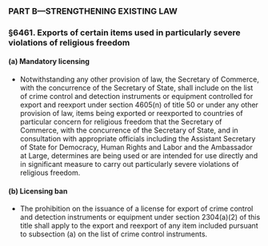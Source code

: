 ### PART B—STRENGTHENING EXISTING LAW

### §6461. Exports of certain items used in particularly severe violations of religious freedom
#### (a) Mandatory licensing
* Notwithstanding any other provision of law, the Secretary of Commerce, with the concurrence of the Secretary of State, shall include on the list of crime control and detection instruments or equipment controlled for export and reexport under section 4605(n) of title 50 or under any other provision of law, items being exported or reexported to countries of particular concern for religious freedom that the Secretary of Commerce, with the concurrence of the Secretary of State, and in consultation with appropriate officials including the Assistant Secretary of State for Democracy, Human Rights and Labor and the Ambassador at Large, determines are being used or are intended for use directly and in significant measure to carry out particularly severe violations of religious freedom.

#### (b) Licensing ban
* The prohibition on the issuance of a license for export of crime control and detection instruments or equipment under section 2304(a)(2) of this title shall apply to the export and reexport of any item included pursuant to subsection (a) on the list of crime control instruments.